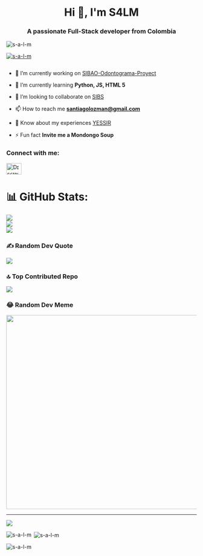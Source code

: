 <h1 align="center">Hi 👋, I'm S4LM</h1>
<h3 align="center">A passionate Full-Stack developer from Colombia</h3>

<p align="left"> <img src="https://komarev.com/ghpvc/?username=s-a-l-m&label=Profile%20views&color=0e75b6&style=flat" alt="s-a-l-m" /> </p>

<p align="left"> <a href="https://github.com/ryo-ma/github-profile-trophy"><img src="https://github-profile-trophy.vercel.app/?username=s-a-l-m" alt="s-a-l-m" /></a> </p>

<p align="left"> <a href="https://twitter.com/" target="blank"><img src="https://img.shields.io/twitter/follow/?logo=twitter&style=for-the-badge" alt="" /></a> </p>

- 🔭 I’m currently working on [SIBAO-Odontograma-Proyect](https://github.com/S-A-L-M/SIBAO-Odontograma-Proyect.git)

- 🌱 I’m currently learning **Python, JS, HTML 5**

- 👯 I’m looking to collaborate on [SIBS](https://github.com/winsignares/SIBS.git)

- 📫 How to reach me **santiagolozman@gmail.com**

- 📄 Know about my experiences [YESSIR](YESSIR)

- ⚡ Fun fact **Invite me a Mondongo Soup**

<h3 align="left">Connect with me:</h3>
<p align="left">
<a href="https://discord.gg/Dɪsᴄɪᴘʟᴇツ#8034" target="blank"><img align="center" src="https://raw.githubusercontent.com/rahuldkjain/github-profile-readme-generator/master/src/images/icons/Social/discord.svg" alt="Dɪsᴄɪᴘʟᴇツ#8034" height="30" width="40" /></a>
</p>

# 📊 GitHub Stats:
![](https://github-readme-stats.vercel.app/api?username=S-A-L-M&theme=dark&hide_border=false&include_all_commits=false&count_private=false)<br/>
![](https://github-readme-streak-stats.herokuapp.com/?user=S-A-L-M&theme=dark&hide_border=false)<br/>
![](https://github-readme-stats.vercel.app/api/top-langs/?username=S-A-L-M&theme=dark&hide_border=false&include_all_commits=false&count_private=false&layout=compact)

### ✍️ Random Dev Quote
![](https://quotes-github-readme.vercel.app/api?type=horizontal&theme=radical)

### 🔝 Top Contributed Repo
![](https://github-contributor-stats.vercel.app/api?username=S-A-L-M&limit=5&theme=dark&combine_all_yearly_contributions=true)

### 😂 Random Dev Meme
<img src="https://rm.up.railway.app/" width="512px"/>

---
[![](https://visitcount.itsvg.in/api?id=S-A-L-M&icon=0&color=0)](https://visitcount.itsvg.in)

<!-- Proudly created with GPRM ( https://gprm.itsvg.in ) -->

<p><img align="left" src="https://github-readme-stats.vercel.app/api/top-langs?username=s-a-l-m&show_icons=true&locale=en&layout=compact" alt="s-a-l-m" /></p>

<p>&nbsp;<img align="center" src="https://github-readme-stats.vercel.app/api?username=s-a-l-m&show_icons=true&locale=en" alt="s-a-l-m" /></p>

<p><img align="center" src="https://github-readme-streak-stats.herokuapp.com/?user=s-a-l-m&" alt="s-a-l-m" /></p>
